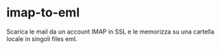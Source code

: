 # imap-to-eml
Scarica le mail da un account IMAP in SSL e le memorizza su una cartella locale in singoli files eml.
